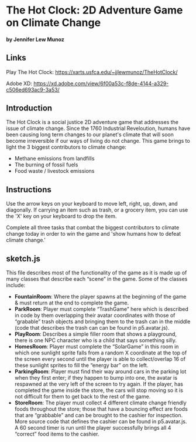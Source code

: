 # The Hot Clock: 2D Adventure Game on Climate Change
#### by Jennifer Lew Munoz

## Links
Play The Hot Clock: https://xarts.usfca.edu/~jjlewmunoz/TheHotClock/

Adobe XD: https://xd.adobe.com/view/6f00a53c-f8de-4144-a329-c506ed693ac9-3a53/



## Introduction 
The Hot Clock is a social justice 2D adventure game that addresses the issue of climate change. Since the 1760 Industrial Reveloution, humans have been causing long term changes to our planet's climate that will soon become irreversible if our ways of living do not change. This game brings to light the 3 biggest contributors to climate change:

- Methane emissions from landfills
- The burning of fossil fuels
- Food waste / livestock emissions


## Instructions

Use the arrow keys on your keyboard to move left, right, up, down, and diagonally. If carrying an item such as trash, or a grocery item, you can use the 'X' key on your keyboard to drop the item.

Complete all three tasks that combat the biggest contributors to climate change today in order to win the game and 'show humans how to defeat climate change.'



## sketch.js
This file describes most of the functionality of the game as it is made up of many classes that describe each “scene” in the game. Some of the classes include:

- **FountainRoom**: Where the player spawns at the beginning of the game & must return at the end to complete the game.
- **ParkRoom**: Player must complete “TrashGame” here which is described in code by them overlapping their avatar coordinates with those of “grabable” trash objects and bringing them to the trash can in the middle (code that describes the trash can can be found in p5.avatar.js).
- **PlayRoom**: Describes a simple filler room that shows a playground, there is one NPC character who is a child that says something silly.
- **HomesRoom**: Player must complete the “SolarGame” in this room in which one sunlight sprite falls from a random X coordinate at the top of the screen every second until the player is able to collect/overlap 16 of these sunlight sprites to fill the “energy bar” on the left.
- **ParkingRoom**: Player must find their way around cars in the parking lot when they first enter; if they happen to bump into one, the avatar is respawned at the very left of the screen to try again. If the player, has completed the game inside the store, the cars will stop moving so it is not difficult for them to get back to the rest of the game.
- **StoreRoom**: The player must collect 4 different climate change friendly foods throughout the store; those that have a bouncing effect are foods that are “grabbable” and can be brought to the cashier for inspection. More source code that defines the cashier can be found in p5.avatar.js. A 60 second timer is run until the player successfully brings all 4 “correct” food items to the cashier.
